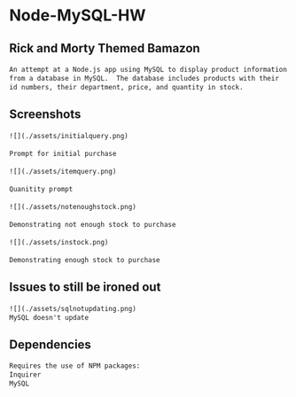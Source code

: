 # Node-MySQL-HW
## Rick and Morty Themed Bamazon

    An attempt at a Node.js app using MySQL to display product information from a database in MySQL.  The database includes products with their id numbers, their department, price, and quantity in stock.

## Screenshots
    
    ![](./assets/initialquery.png)
    
    Prompt for initial purchase
    
    ![](./assets/itemquery.png)
    
    Quanitity prompt
    
    ![](./assets/notenoughstock.png)
    
    Demonstrating not enough stock to purchase
    
    ![](./assets/instock.png)
    
    Demonstrating enough stock to purchase

    
## Issues to still be ironed out


    ![](./assets/sqlnotupdating.png)
    MySQL doesn't update

    
## Dependencies
 
    Requires the use of NPM packages:
    Inquirer
    MySQL
